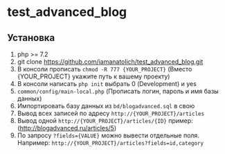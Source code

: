 # test_advanced_blog

Установка
------------

1. php >= 7.2
2. git clone https://github.com/iamanatolich/test_advanced_blog.git
3. В консоли прописать `chmod -R 777 {YOUR_PROJECT}` (Вместо {YOUR_PROJECT} укажите путь к вашему проекту) 
4. В консоли написать `php init` выбрать 0 (Development) и yes
5. `common/config/main-local.php` (Прописать логин, пароль и имя базы данных)
6. Импортировать базу данных из `bd/blogadvanced.sql` в свою
7. Вывод всех записей по адресу `http://{YOUR_PROJECT}/articles`
8. Вывод одной `http://{YOUR_PROJECT}/articles/{ID}` пример: (http://blogadvanced.ru/articles/5)
9. По запросу `?fields={VALUE}` можно вывести отдельные поля. Например: `http://{YOUR_PROJECT}/articles?fields=id,category`